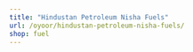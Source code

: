 ```yaml
---
title: "Hindustan Petroleum Nisha Fuels"
url: /oyoor/hindustan-petroleum-nisha-fuels/
shop: fuel
---
```


